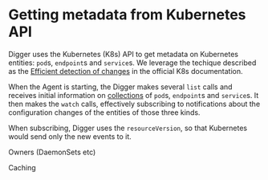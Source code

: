 # Getting metadata from Kubernetes API

Digger uses the Kubernetes (K8s) API to get metadata on Kubernetes entities: `pod`s, `endpoint`s and `service`s. We leverage the techique described as the [Efficient detection of changes](https://kubernetes.io/docs/reference/using-api/api-concepts/#efficient-detection-of-changes) in the official K8s documentation.

When the Agent is starting, the Digger makes several `list` calls and receives initial information on [collections](https://kubernetes.io/docs/reference/using-api/api-concepts/#collections) of `pod`s, `endpoint`s and `service`s. It then makes the `watch` calls, effectively subscribing to notifications about the configuration changes of the entities of those three kinds.

When subscribing, Digger uses the `resourceVersion`, so that Kubernetes would send only the new events to it.


Owners (DaemonSets etc)



Caching
